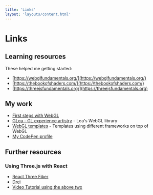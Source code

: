 ```yaml
---
title: 'Links'
layout: 'layouts/content.html'
---
```


# Links

## Learning resources

These helped me getting started:

- [https://webglfundamentals.org/](https://webglfundamentals.org/)
- [https://thebookofshaders.com/](https://thebookofshaders.com/)
- [https://threejsfundamentals.org/](https://threejsfundamentals.org)

## My work

- [First steps with WebGL](https://terabaud.github.io/hello-webgl/)
- [GLea - GL experience artistry](https://terabaud.github.io/glea/) - Lea's WebGL library
- [WebGL templates](https://github.com/terabaud/webgl-templates/) - Templates using different frameworks on top of WebGL
- [My CodePen profile](https://codepen.io/terabaud/)

## Further resources

### Using Three.js with React

- [React Three Fiber](https://github.com/pmndrs/react-three-fiber)
- [Drei](https://github.com/pmndrs/drei)
- [Video Tutorial using the above two](https://www.youtube.com/watch?v=FGG0EeMNUl0)
